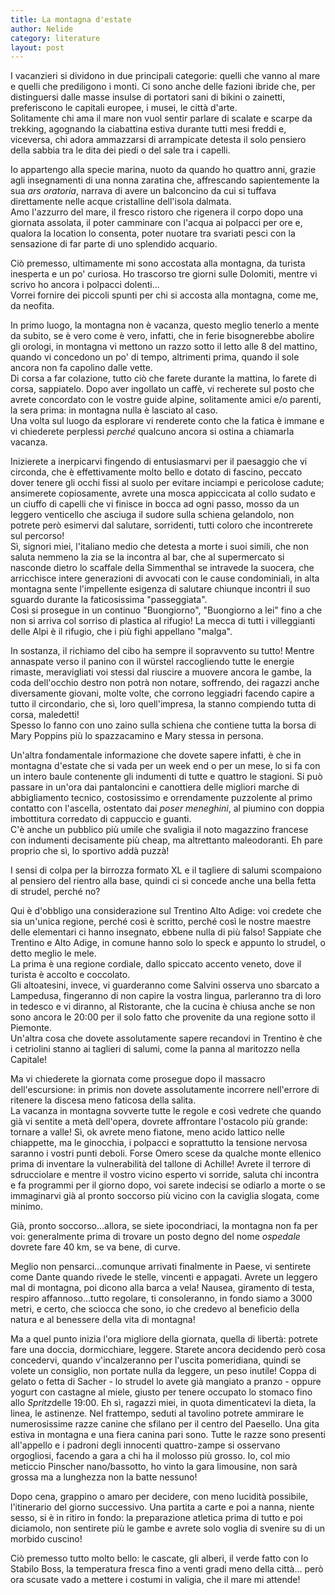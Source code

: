 ```yaml
---
title: La montagna d'estate
author: Nelide
category: literature
layout: post
---
```



I vacanzieri si dividono in due principali categorie: quelli che vanno al mare e quelli che prediligono i monti. Ci sono anche delle fazioni ibride che, per distinguersi dalle masse insulse di portatori sani di bikini o zainetti, preferiscono le capitali europee, i musei, le città d'arte. <br>Solitamente chi ama il mare non vuol sentir parlare di scalate e scarpe da trekking, agognando la ciabattina estiva durante tutti mesi freddi e, viceversa, chi adora ammazzarsi di arrampicate detesta il solo pensiero della sabbia tra le dita dei piedi o del sale tra i capelli.

Io appartengo alla specie marina, nuoto da quando ho quattro anni, grazie agli insegnamenti di una nonna zaratina che, affrescando sapientemente la sua *ars oratoria*, narrava di avere un balconcino da cui si tuffava direttamente nelle acque cristalline dell'isola dalmata.<br>Amo l'azzurro del mare, il fresco ristoro che rigenera il corpo dopo una giornata assolata, il poter camminare con l'acqua ai polpacci per ore e, qualora la location lo consenta, poter nuotare tra svariati pesci con la sensazione di far parte di uno splendido acquario.

Ciò premesso, ultimamente mi sono accostata alla montagna, da turista inesperta e un po' curiosa.
Ho trascorso tre giorni sulle Dolomiti, mentre vi scrivo ho ancora i polpacci dolenti...<br>Vorrei fornire dei piccoli spunti per chi si accosta alla montagna, come me, da neofita.

In primo luogo, la montagna non è vacanza, questo meglio tenerlo a mente da subito, se è vero come è vero, infatti, che in ferie bisognerebbe abolire gli orologi, in montagna vi mettono un razzo sotto il letto alle 8 del mattino, quando vi concedono un po' di tempo, altrimenti prima, quando il sole ancora non fa capolino dalle vette.<br>Di corsa a far colazione, tutto ciò che farete durante la mattina, lo farete di corsa, sappiatelo. Dopo aver ingollato un caffè, vi recherete sul posto che avrete concordato con le vostre guide alpine, solitamente amici e/o parenti, la sera prima: in montagna nulla è lasciato al caso.<br>Una volta sul luogo da esplorare vi renderete conto che la fatica è immane e vi chiederete perplessi <em>perché</em> qualcuno ancora si ostina a chiamarla vacanza.

Inizierete a inerpicarvi fingendo di entusiasmarvi per il paesaggio che vi circonda, che è effettivamente molto bello e dotato di fascino, peccato dover tenere gli occhi fissi al suolo per evitare inciampi e pericolose cadute; ansimerete copiosamente, avrete una mosca appiccicata al collo sudato e un ciuffo di capelli che vi finisce in bocca ad ogni passo, mosso da un leggero venticello che asciuga il sudore sulla schiena gelandolo, non potrete però esimervi dal salutare, sorridenti, tutti coloro che incontrerete sul percorso!<br>Sì, signori miei, l'italiano medio che detesta a morte i suoi simili, che non saluta nemmeno la zia se la incontra al bar, che al supermercato si nasconde dietro lo scaffale della Simmenthal se intravede la suocera, che arricchisce intere generazioni di avvocati con le cause condominiali, in alta montagna sente l'impellente esigenza di salutare chiunque incontri il suo sguardo durante la faticosissima "passeggiata".<br>Così si prosegue in un continuo "Buongiorno", "Buongiorno a lei" fino a che non si arriva col sorriso di plastica al rifugio! La mecca di tutti i villeggianti delle Alpi è il rifugio, che i più fighi appellano "malga".

In sostanza, il richiamo del cibo ha sempre il sopravvento su tutto! Mentre annaspate verso il panino con il würstel raccogliendo tutte le energie rimaste, meravigliati voi stessi dal riuscire a muovere ancora le gambe, la coda dell'occhio destro non potrà non notare, soffrendo, dei ragazzi anche diversamente giovani, molte volte, che corrono leggiadri facendo capire a tutto il circondario, che sì, loro quell'impresa, la stanno compiendo tutta di corsa, maledetti!<br>Spesso lo fanno con uno zaino sulla schiena che contiene tutta la borsa di Mary Poppins più lo spazzacamino e Mary stessa in persona.

Un'altra fondamentale informazione che dovete sapere infatti, è che in montagna d'estate che si vada per un week end o per un mese, lo si fa con un intero baule contenente gli indumenti di tutte e quattro  le stagioni. Si può passare in un'ora dai pantaloncini e canottiera delle migliori marche di abbigliamento tecnico, costosissimo e orrendamente puzzolente al primo contatto con l'ascella, ostentato dai *poser meneghini*, al piumino con doppia imbottitura corredato di cappuccio e guanti.<br>C'è anche un pubblico più umile che svaligia il noto magazzino francese con indumenti decisamente più cheap, ma altrettanto maleodoranti. Eh pare proprio che sì, lo sportivo addà puzzà!

I sensi di colpa per la birrozza formato XL e il tagliere di salumi scompaiono al pensiero del rientro alla base, quindi ci si concede anche una bella fetta di strudel, perché no?

Qui è d'obbligo una considerazione sul Trentino Alto Adige: voi credete che sia un'unica  regione, perché così è scritto, perché così le nostre maestre delle elementari ci hanno insegnato, ebbene nulla di più falso! Sappiate che Trentino e Alto Adige, in comune hanno solo lo speck e appunto lo strudel, o detto meglio  le mele.<br>La prima è una regione cordiale, dallo spiccato accento veneto, dove il turista è accolto e coccolato.<br>Gli altoatesini, invece, vi guarderanno come Salvini osserva uno sbarcato a Lampedusa, fingeranno di non capire la vostra lingua, parleranno tra di loro in tedesco e vi diranno, al Ristorante, che la cucina è chiusa anche se non sono ancora le 20:00 per il solo fatto che provenite da una regione sotto il Piemonte.<br>Un'altra cosa che dovete assolutamente sapere recandovi in Trentino è che i cetriolini stanno ai taglieri di salumi, come la panna al maritozzo nella Capitale!

Ma vi chiederete la giornata come prosegue dopo il massacro dell'escursione: in primis non dovete assolutamente incorrere nell'errore di ritenere la discesa meno faticosa della salita.<br>La vacanza in montagna sovverte tutte le regole e così vedrete che quando già vi sentite a metà dell'opera, dovrete affrontare l'ostacolo più grande: tornare a valle! Sì, ok avrete meno fiatone, meno acido lattico nelle chiappette, ma le ginocchia, i polpacci e soprattutto la tensione nervosa saranno i vostri punti deboli.
Forse Omero scese da qualche monte ellenico prima di inventare la vulnerabilità del tallone di Achille!
Avrete il terrore di sdrucciolare e mentre il vostro vicino esperto vi sorride, saluta chi incontra e fa programmi per il giorno dopo, voi sarete indecisi se odiarlo a morte o se immaginarvi già al pronto soccorso più vicino con la caviglia slogata, come minimo.

Già, pronto soccorso...allora, se siete ipocondriaci, la montagna non fa per voi: generalmente prima di trovare un posto degno del nome <em>ospedale</em> dovrete fare 40 km, se va bene, di curve.

Meglio non pensarci...comunque arrivati finalmente in Paese, vi sentirete come Dante quando rivede le stelle, vincenti e appagati. Avrete un leggero mal di montagna, poi dicono alla barca a vela! Nausea, giramento di testa, respiro affannoso...tutto regolare, ti consoleranno, in fondo siamo a 3000 metri, e certo, che sciocca che sono, io che credevo al beneficio della natura e al benessere della vita di montagna!

Ma a quel punto inizia l'ora migliore della giornata, quella di libertà: potrete fare una doccia, dormicchiare, leggere. 
Starete ancora decidendo però cosa concedervi, quando v'incalzeranno per l'uscita pomeridiana, quindi se volete un consiglio, non portate nulla da leggere, un peso inutile!
Coppa di gelato o fetta di Sacher - lo strudel lo avete già mangiato a pranzo - oppure yogurt con castagne al miele, giusto per tenere occupato lo stomaco fino allo *Spritz*delle 19:00. Eh sì, ragazzi miei, in quota dimenticatevi la dieta, la linea, le astinenze. Nel frattempo, seduti al tavolino potrete ammirare le numerosissime razze canine che sfilano per il centro del Paesello.
Una gita estiva in montagna e una fiera canina pari sono. Tutte le razze sono presenti all'appello e i padroni degli innocenti quattro-zampe si osservano orgogliosi, facendo a gara a chi ha il molosso più grosso.
Io, col mio meticcio Pinscher nano/bassotto, ho vinto la gara limousine, non sarà grossa ma a lunghezza non la batte nessuno!

Dopo cena, grappino o amaro per decidere, con meno lucidità possibile, l'itinerario del giorno successivo.
Una partita a carte e poi a nanna, niente sesso, si è in ritiro in fondo: la preparazione atletica prima di tutto e poi diciamolo, non sentirete più le gambe e avrete solo voglia di svenire su di un morbido cuscino!

Ciò premesso tutto molto bello: le cascate, gli alberi, il verde fatto con lo Stabilo Boss, la temperatura fresca fino a venti gradi meno della città... però ora scusate vado a mettere i costumi in valigia, che il mare mi attende!